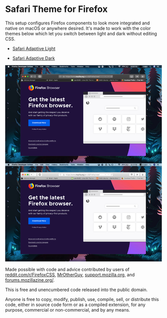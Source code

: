 # Safari Theme for Firefox

This setup configures Firefox components to look more integrated and native on macOS or anywhere desired. It's made to work with the color themes below which let you switch between light and dark without editing CSS.

* [Safari Adaptive Light](https://addons.mozilla.org/en-US/firefox/addon/safari-adapt-light/)

* [Safari Adaptive Dark](https://addons.mozilla.org/en-US/firefox/addon/safari-adapt-dark/)

![screenshot](https://raw.githubusercontent.com/diedummydie/Safari-Theme-for-Firefox/master/img/screenshot.jpg)

Made possible with code and advice contributed by users of [reddit.com/r/FirefoxCSS](https://www.reddit.com/r/FirefoxCSS/), [MrOtherGuy](https://github.com/MrOtherGuy/firefox-csshacks/), [support.mozilla.org](https://support.mozilla.org/en-US/questions/firefox), and [forums.mozillazine.org/](http://forums.mozillazine.org/).

This is free and unencumbered code released into the public domain.

Anyone is free to copy, modify, publish, use, compile, sell, or
distribute this code, either in source code form or as a compiled
extension, for any purpose, commercial or non-commercial, and by any
means.
